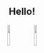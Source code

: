 <div align="center">
    <h2>Hello!</h2>   
    <a href="https://www.linkedin.com/in/daniel-wzr" target="_blank"><img width="11%" src="https://img.shields.io/badge/LinkedIn-0077B5?style=for-the-badge&logo=linkedin&logoColor=white"></a>
    <a href="https://linkwizer.vercel.app/" target="_blank"><img width="11%" src="https://img.shields.io/badge/Meus_Links-0077B5?style=for-the-badge&logo=crayon&logoColor=white"></a>
    
</div>
   <!-- PAINÉIS -->
 <!--    <a href="https://www.github.com/danielwzr">
      <img width="37%" src="https://github-readme-stats.vercel.app/api/top-langs/?username=danielwzr&show_icons=true&theme=radical">
      <img width="28%" src="https://github-readme-stats.vercel.app/api?username=danielwzr&show_icons=true&theme=radical">   
    </a>
</div>

<div align="center">
    <img width="55%" src="https://www.mygo.ge/uploads/blog/1584023795.jpg">
    <br>
        <a href="#"><img alt="JavaScript" height="40em" width="40em" src="https://cdn.jsdelivr.net/gh/devicons/devicon/icons/javascript/javascript-original.svg"></a>
        <a href="#"><img alt="HTML" height="40em" width="40em" src="https://cdn.jsdelivr.net/gh/devicons/devicon/icons/html5/html5-original.svg"></a>
        <a href="#"><img alt="CSS" height="40em" width="40em" src="https://cdn.jsdelivr.net/gh/devicons/devicon/icons/css3/css3-original.svg"></a>
        <a href="#"><img alt="Angular" height="40em" width="40em" src="https://cdn.jsdelivr.net/gh/devicons/devicon/icons/angularjs/angularjs-original.svg"></a>
        <a href="#"><img alt="React" height="40em" width="40em" src="https://cdn.jsdelivr.net/gh/devicons/devicon/icons/react/react-original.svg"></a>       
        <a href="#"><img alt="NextJS" height="40em" width="40em" src="https://cdn.jsdelivr.net/gh/devicons/devicon/icons/nextjs/nextjs-original.svg"></a>
 Let's work together
--> 



